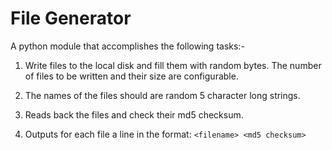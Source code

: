 # File Generator

A python module that accomplishes the following tasks:-
1. Write files to the local disk and fill them with random bytes. The number of files to be written and their size are configurable.

2. The names of the files should are random 5 character long strings.   

3. Reads back the files and check their md5 checksum.

4. Outputs for each file a line in the format: `<filename> <md5 checksum>`
   
